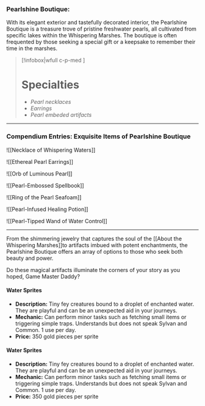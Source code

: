 ### Pearlshine Boutique:

With its elegant exterior and tastefully decorated interior, the Pearlshine Boutique is a treasure trove of pristine freshwater pearls, all cultivated from specific lakes within the Whispering Marshes. The boutique is often frequented by those seeking a special gift or a keepsake to remember their time in the marshes.

> [!infobox|wfull  c-p-med ]
>   # Specialties
>   - *Pearl necklaces*
>   - *Earrings*
>   - *Pearl embeded artifacts*

---

### Compendium Entries: Exquisite Items of Pearlshine Boutique

![[Necklace of Whispering Waters]]

![[Ethereal Pearl Earrings]]

![[Orb of Luminous Pearl]]

![[Pearl-Embossed Spellbook]]

![[Ring of the Pearl Seafoam]]

![[Pearl-Infused Healing Potion]]

![[Pearl-Tipped Wand of Water Control]]

---

From the shimmering jewelry that captures the soul of the [[About the Whispering Marshes]]to artifacts imbued with potent enchantments, the Pearlshine Boutique offers an array of options to those who seek both beauty and power.

Do these magical artifacts illuminate the corners of your story as you hoped, Game Master Daddy?

#### Water Sprites
- **Description:** Tiny fey creatures bound to a droplet of enchanted water. They are playful and can be an unexpected aid in your journeys.
- **Mechanic:** Can perform minor tasks such as fetching small items or triggering simple traps. Understands but does not speak Sylvan and Common. 1 use per day.
- **Price:** 350 gold pieces per sprite

#### Water Sprites
- **Description:** Tiny fey creatures bound to a droplet of enchanted water. They are playful and can be an unexpected aid in your journeys.
- **Mechanic:** Can perform minor tasks such as fetching small items or triggering simple traps. Understands but does not speak Sylvan and Common. 1 use per day.
- **Price:** 350 gold pieces per sprite